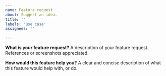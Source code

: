 ```yaml
---
name: Feature request
about: Suggest an idea.
title: ''
labels: 'use case'
assignees: ''

---
```


**What is your feature request?**
A description of your feature request. References or screenshots appreciated. 

**How would this feature help you?**
A clear and concise description of what this feature would help with, or do.
